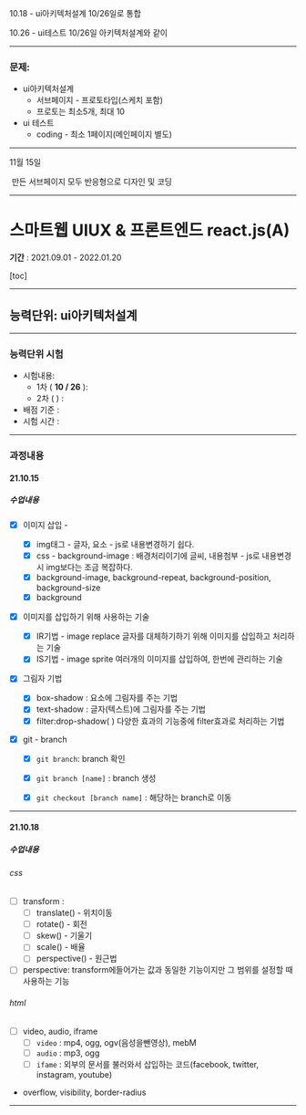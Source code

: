 10.18 - ui아키텍처설계 10/26일로 통합

10.26 - ui테스트  10/26일 아키텍처설계와 같이

---

### 문제: 

- ui아키텍처설계 
  - 서브페이지 - 프로토타입(스케치 포함)
  - 프로토는 최소5개, 최대 10
- ui 테스트
  - coding - 최소 1페이지(메인페이지 별도)

---

11월 15일 

​	만든 서브페이지 모두 반응형으로 디자인 및 코딩

---

# 스마트웹 UIUX & 프론트엔드 react.js(A)

**기간** : 2021.09.01 - 2022.01.20

[toc]

---

## 능력단위: ui아키텍처설계 

---

### 능력단위 시험

 - 시험내용:  
   - 1차 ( **10 / 26** ): 
   - 2차 ( ) : 
 - 배점 기준 : 
 - 시험 시간 :  

---

### 과정내용

#### 21.10.15

##### 수업내용

- [x] 이미지 삽입 - 
  - [x] img태그 - 글자, 요소 - js로 내용변경하기 쉽다.
  - [x] css - background-image : 배경처리이기에 글씨, 내용첨부 - js로 내용변경시 img보다는 조금 복잡하다.
  - [x] background-image, background-repeat, background-position, background-size
  - [x] background
  
- [x] 이미지를 삽입하기 위해 사용하는 기술
  - [x] IR기법 - image replace 글자를 대체하기하기 위해 이미지를 삽입하고 처리하는 기술
  - [x] IS기법 - image sprite 여러개의 이미지를 삽입하여, 한번에 관리하는 기술
  
- [x] 그림자 기법 
  - [x] box-shadow : 요소에 그림자를 주는 기법
  - [x] text-shadow : 글자(텍스트)에 그림자를 주는 기법
  - [x] filter:drop-shadow( ) 다양한 효과의 기능중에 filter효과로 처리하는 기법
  
- [x] git - branch

  - [x] `git branch`: branch 확인
  - [x] `git branch [name]` : branch 생성
  - [x] `git checkout [branch name]` : 해당하는 branch로 이동

  

---

#### 21.10.18

##### 수업내용

###### css

- [ ] transform :
  - [ ] translate() - 위치이동
  - [ ] rotate() - 회전
  - [ ] skew() - 기울기
  - [ ] scale() - 배율
  - [ ] perspective() - 원근법
- [ ] perspective: transform에들어가는 값과 동일한 기능이지만 그 범위를 설정할 때 사용하는 기능

###### html

- [ ] video, audio, iframe
  - [ ] `video` : mp4, ogg, ogv(음성을뺀영상), mebM
  - [ ] `audio` : mp3, ogg
  - [ ] `ifame` : 외부의 문서를 불러와서 삽입하는 코드(facebook, twitter, instagram, youtube)

- overflow, visibility, border-radius

---







